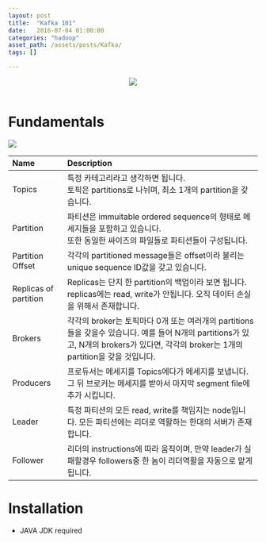 ```yaml
---
layout: post
title:  "Kafka 101"
date:   2016-07-04 01:00:00
categories: "hadoop"
asset_path: /assets/posts/Kafka/
tags: []

---
```


<header>
    <img src="{{ page.asset_path }}kafka.png" class="img-responsive img-rounded img-fluid">
</header>


# Fundamentals

<img src="{{ page.asset_path }}fundamentals.jpg" class="img-responsive img-rounded img-fluid">

| Name | Description |
|:-----|:------------|
| Topics | 특정 카테고리라고 생각하면 됩니다. <br>토픽은 partitions로 나뉘며, 최소 1개의 partition을 갖습니다. |
| Partition | 파티션은 immuitable ordered sequence의 형태로 메세지들을 포함하고 있습니다. <br>또한 동일한 싸이즈의 파일들로 파티션들이 구성됩니다.  |
| Partition Offset | 각각의 partitioned message들은 offset이라 불리는 unique sequence ID값을 갖고 있습니다. |
| Replicas of partition | Replicas는 단지 한 partition의 백업이라 보면 됩니다. replicas에는 read, write가 안됩니다. 오직 데이터 손실을 위해서 존재합니다. |
| Brokers | 각각의 broker는 토픽마다 0개 또는 여러개의 partitions들을 갖을수 있습니다. 예를 들어 N개의 partitions가 있고, N개의 brokers가 있다면, 각각의 broker는 1개의 partition을 갖을 것입니다.<br> |
| Producers | 프로듀서는 메세지를 Topics에다가 메세지를 보냅니다. 그 뒤 브로커는 메세지를 받아서 마지막 segment file에 추가 시킵니다.|
| Leader | 특정 파티션의 모든 read, write를 책임지는 node입니다. 모든 파티션에는 리더로 역활하는 한대의 서버가 존재합니다. |
| Follower | 리더의 instructions에 따라 움직이며, 만약 leader가 실패할경우 followers중 한 놈이 리더역활을 자동으로 맡게 됩니다. |

# Installation

* JAVA JDK required
